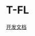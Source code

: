 # T-FL
[开发文档](https://www.yuque.com/g/yikegunshi/vs0kbk/hghdnze8bpst131q/collaborator/join?token=KpECadEzJ9Khn138&source=doc_collaborator#)
